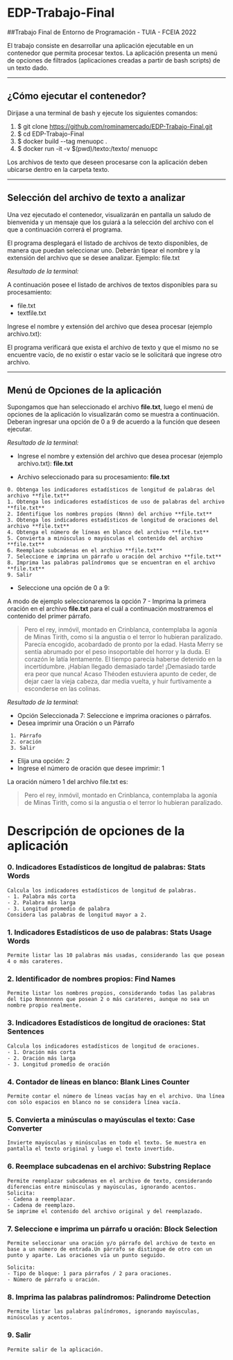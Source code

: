 # EDP-Trabajo-Final
##Trabajo Final de Entorno de Programación - TUIA - FCEIA 2022

El trabajo consiste en desarrollar una aplicación ejecutable en un contenedor que permita procesar textos.
La aplicación presenta un menú de opciones de filtrados (aplicaciones creadas a partir de bash scripts) de un texto dado.

-------------------------------------------------------------------------------------------------------------------
## ¿Cómo ejecutar el contenedor?

Dirijase a una terminal de bash y ejecute los siguientes comandos:

1. $ git clone https://github.com/rominamercado/EDP-Trabajo-Final.git
2. $ cd EDP-Trabajo-Final
3. $ docker build --tag menuopc .
4. $ docker run -it -v $(pwd)/texto:/texto/ menuopc

Los archivos de texto que deseen procesarse con la aplicación deben ubicarse dentro en la carpeta texto.

-------------------------------------------------------------------------------------------------------------------
## Selección del archivo de texto a analizar

Una vez ejecutado el contenedor, visualizarán en pantalla un saludo de bienvenida y un mensaje que los guiará a la selección del archivo con el que a continuación correrá el programa.

El programa desplegará el listado de archivos de texto disponibles, de manera que puedan seleccionar uno. Deberán tipear el nombre y la extensión del archivo que se desee analizar. Ejemplo: file.txt

*Resultado de la terminal:*

A continuación posee el listado de archivos de textos disponibles para su procesamiento: 
-  file.txt
-  textfile.txt

Ingrese el nombre y extensión del archivo que desea procesar (ejemplo archivo.txt):

El programa verificará que exista el archivo de texto y que el mismo no se encuentre vacío, de no existir o estar vacío se le solicitará que ingrese otro archivo.

-----------------------------------------------------------------------------------------------------------------
## Menú de Opciones de la aplicación

Supongamos que han seleccionado el archivo **file.txt**, luego el menú de opciones de la aplicación lo visualizarán como se muestra a continuación. Deberan ingresar una opción de 0 a 9 de acuerdo a la función que deseen ejecutar.

*Resultado de la terminal:*

- Ingrese el nombre y extensión del archivo que desea procesar (ejemplo archivo.txt): **file.txt**

- Archivo seleccionado para su procesamiento: **file.txt** 
```
0. Obtenga los indicadores estadísticos de longitud de palabras del archivo **file.txt**
1. Obtenga los indicadores estadísticos de uso de palabras del archivo **file.txt**
2. Identifique los nombres propios (Nnnn) del archivo **file.txt**
3. Obtenga los indicadores estadísticos de longitud de oraciones del archivo **file.txt**
4. Obtenga el número de líneas en blanco del archivo **file.txt**
5. Convierta a minúsculas o mayúsculas el contenido del archivo **file.txt**
6. Reemplace subcadenas en el archivo **file.txt**
7. Seleccione e imprima un párrafo u oración del archivo **file.txt**
8. Imprima las palabras palíndromos que se encuentran en el archivo **file.txt**
9. Salir
``` 

- Seleccione una opción de 0 a 9:

A modo de ejemplo seleccionaremos la opción 7 - Imprima la primera oración en el archivo **file.txt** para el cuál a continuación mostraremos el contenido del primer párrafo.

> Pero el rey, inmóvil, montado en Crinblanca, contemplaba la agonía de Minas Tirith, como si la angustia o el terror lo hubieran paralizado. Parecía encogido, acobardado de pronto por la edad. Hasta Merry se sentía abrumado por el peso insoportable del horror y la duda. El corazón le latía lentamente. El tiempo parecía haberse detenido en la incertidumbre. ¡Habían llegado demasiado tarde! ¡Demasiado tarde era peor que nunca! Acaso Théoden estuviera apunto de ceder, de dejar caer la vieja cabeza, dar media vuelta, y huir furtivamente a esconderse en las colinas.

*Resultado de la terminal:*
 - Opción Seleccionada 7: Seleccione e imprima oraciones o párrafos.
 - Desea imprimir una Oración o un Párrafo
```
 1. Párrafo
 2. oración
 3. Salir
```
 - Elija una opción: 2
 - Ingrese el número de oración que desee imprimir: 1

La oración número 1 del archivo file.txt es:
> Pero el rey, inmóvil, montado en Crinblanca, contemplaba la agonía de Minas Tirith, como si la angustia o el terror lo hubieran paralizado.


# Descripción de opciones de la aplicación

### 0. Indicadores Estadísticos de longitud de palabras: Stats Words
```
Calcula los indicadores estadísticos de longitud de palabras. 
- 1. Palabra más corta
- 2. Palabra más larga 
- 3. Longitud promedio de palabra
Considera las palabras de longitud mayor a 2.
```
### 1. Indicadores Estadísticos de uso de palabras: Stats Usage Words
```
Permite listar las 10 palabras más usadas, considerando las que posean 4 o más carateres.
```
### 2. Identificador de nombres propios: Find Names
```
Permite listar los nombres propios, considerando todas las palabras del tipo Nnnnnnnnn que posean 2 o más carateres, aunque no sea un nombre propio realmente.

```
### 3. Indicadores Estadísticos de longitud de oraciones: Stat Sentences
```
Calcula los indicadores estadísticos de longitud de oraciones.
- 1. Oración más corta
- 2. Oración más larga
- 3. Longitud promedio de oración
```
### 4. Contador de líneas en blanco: Blank Lines Counter
```
Permite contar el número de líneas vacías hay en el archivo. Una línea con sólo espacios en blanco no se considera línea vacía.
```
### 5. Convierta a minúsculas o mayúsculas el texto: Case Converter
```
Invierte mayúsculas y minúsculas en todo el texto. Se muestra en pantalla el texto original y luego el texto invertido.

```
### 6. Reemplace subcadenas en el archivo: Substring Replace
```
Permite reenplazar subcadenas en el archivo de texto, considerando diferencias entre minúsculas y mayúsculas, ignorando acentos. 
Solicita:
- Cadena a reemplazar.
- Cadena de reemplazo.
Se imprime el contenido del archivo original y del reemplazado.
```
### 7. Seleccione e imprima un párrafo u oración: Block Selection
```
Permite seleccionar una oración y/o párrafo del archivo de texto en base a un número de entrada.Un párrafo se distingue de otro con un punto y aparte. Las oraciones vía un punto seguido.

Solicita:
- Tipo de bloque: 1 para párrafos / 2 para oraciones.
- Número de párrafo u oración.
```
### 8. Imprima las palabras palíndromos: Palindrome Detection
```
Permite listar las palabras palíndromos, ignorando mayúsculas, minúsculas y acentos.
```
### 9. Salir
```
Permite salir de la aplicación.
```

